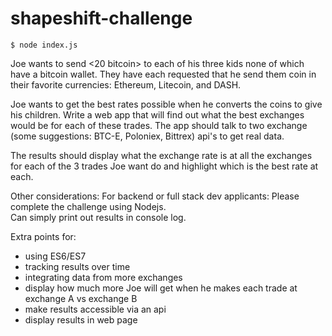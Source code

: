 # shapeshift-challenge

`$ node index.js`

Joe wants to send <20 bitcoin> to each of his three kids none of which have a bitcoin wallet. They have each requested that he send them coin in their favorite currencies: 
Ethereum, Litecoin, and DASH. 

Joe wants to get the best rates possible when he converts the coins to give his children. Write a web app that will find out what the best exchanges would be for each of these trades. The app should talk to two exchange (some suggestions: BTC-E, Poloniex, Bittrex) api's to get real data. 

The results should display what the exchange rate is at all the exchanges for each of the 3 trades Joe want do and highlight which is the best rate at each.

Other considerations:
For backend or full stack dev applicants:
    Please complete the challenge using Nodejs.  
    Can simply print out results in console log.

Extra points for: 
- using ES6/ES7 
- tracking results over time
- integrating data from more exchanges
- display how much more Joe will get when he makes each trade at exchange A vs exchange B
- make results accessible via an api
- display results in web page

